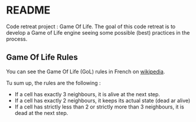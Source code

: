 # README

Code retreat project : Game Of Life.
The goal of this code retreat is to develop a Game of Life engine seeing some possible (best) practices in the process.

## Game Of Life Rules

You can see the Game Of Life (GoL) rules in French on [wikipedia](https://fr.wikipedia.org/wiki/Jeu_de_la_vie).

Tu sum up, the rules are the following :

* If a cell has exactly 3 neighbours, it is alive at the next step.
* If a cell has exactly 2 neighbours, it keeps its actual state (dead ar alive)
* If a cell has strictly less than 2 or strictly more than 3 neighbours, it is dead at the next step.
